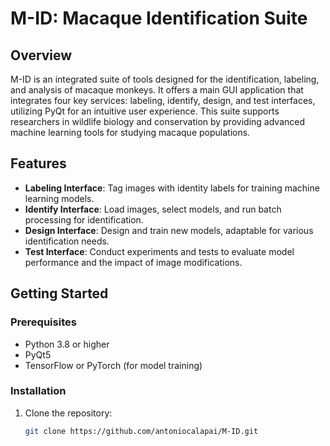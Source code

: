 # M-ID: Macaque Identification Suite

## Overview
M-ID is an integrated suite of tools designed for the identification, labeling, and analysis of macaque monkeys. It offers a main GUI application that integrates four key services: labeling, identify, design, and test interfaces, utilizing PyQt for an intuitive user experience. This suite supports researchers in wildlife biology and conservation by providing advanced machine learning tools for studying macaque populations.

## Features
- **Labeling Interface**: Tag images with identity labels for training machine learning models.
- **Identify Interface**: Load images, select models, and run batch processing for identification.
- **Design Interface**: Design and train new models, adaptable for various identification needs.
- **Test Interface**: Conduct experiments and tests to evaluate model performance and the impact of image modifications.

## Getting Started

### Prerequisites
- Python 3.8 or higher
- PyQt5
- TensorFlow or PyTorch (for model training)

### Installation
1. Clone the repository:
   ```bash
   git clone https://github.com/antoniocalapai/M-ID.git
